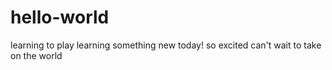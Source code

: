 # hello-world
learning to play
learning something new today!  so excited
can't wait to take on the world
